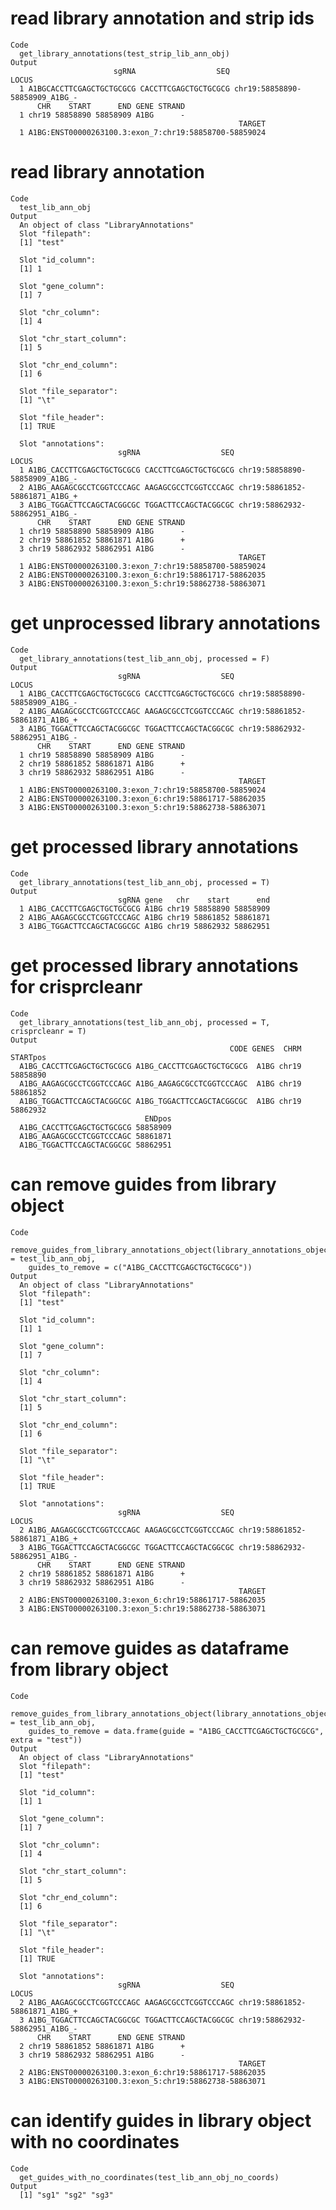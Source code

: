 # read library annotation and strip ids

    Code
      get_library_annotations(test_strip_lib_ann_obj)
    Output
                           sgRNA                  SEQ                          LOCUS
      1 A1BGCACCTTCGAGCTGCTGCGCG CACCTTCGAGCTGCTGCGCG chr19:58858890-58858909_A1BG_-
          CHR    START      END GENE STRAND
      1 chr19 58858890 58858909 A1BG      -
                                                       TARGET
      1 A1BG:ENST00000263100.3:exon_7:chr19:58858700-58859024

# read library annotation

    Code
      test_lib_ann_obj
    Output
      An object of class "LibraryAnnotations"
      Slot "filepath":
      [1] "test"
      
      Slot "id_column":
      [1] 1
      
      Slot "gene_column":
      [1] 7
      
      Slot "chr_column":
      [1] 4
      
      Slot "chr_start_column":
      [1] 5
      
      Slot "chr_end_column":
      [1] 6
      
      Slot "file_separator":
      [1] "\t"
      
      Slot "file_header":
      [1] TRUE
      
      Slot "annotations":
                            sgRNA                  SEQ                          LOCUS
      1 A1BG_CACCTTCGAGCTGCTGCGCG CACCTTCGAGCTGCTGCGCG chr19:58858890-58858909_A1BG_-
      2 A1BG_AAGAGCGCCTCGGTCCCAGC AAGAGCGCCTCGGTCCCAGC chr19:58861852-58861871_A1BG_+
      3 A1BG_TGGACTTCCAGCTACGGCGC TGGACTTCCAGCTACGGCGC chr19:58862932-58862951_A1BG_-
          CHR    START      END GENE STRAND
      1 chr19 58858890 58858909 A1BG      -
      2 chr19 58861852 58861871 A1BG      +
      3 chr19 58862932 58862951 A1BG      -
                                                       TARGET
      1 A1BG:ENST00000263100.3:exon_7:chr19:58858700-58859024
      2 A1BG:ENST00000263100.3:exon_6:chr19:58861717-58862035
      3 A1BG:ENST00000263100.3:exon_5:chr19:58862738-58863071
      

# get unprocessed library annotations

    Code
      get_library_annotations(test_lib_ann_obj, processed = F)
    Output
                            sgRNA                  SEQ                          LOCUS
      1 A1BG_CACCTTCGAGCTGCTGCGCG CACCTTCGAGCTGCTGCGCG chr19:58858890-58858909_A1BG_-
      2 A1BG_AAGAGCGCCTCGGTCCCAGC AAGAGCGCCTCGGTCCCAGC chr19:58861852-58861871_A1BG_+
      3 A1BG_TGGACTTCCAGCTACGGCGC TGGACTTCCAGCTACGGCGC chr19:58862932-58862951_A1BG_-
          CHR    START      END GENE STRAND
      1 chr19 58858890 58858909 A1BG      -
      2 chr19 58861852 58861871 A1BG      +
      3 chr19 58862932 58862951 A1BG      -
                                                       TARGET
      1 A1BG:ENST00000263100.3:exon_7:chr19:58858700-58859024
      2 A1BG:ENST00000263100.3:exon_6:chr19:58861717-58862035
      3 A1BG:ENST00000263100.3:exon_5:chr19:58862738-58863071

# get processed library annotations

    Code
      get_library_annotations(test_lib_ann_obj, processed = T)
    Output
                            sgRNA gene   chr    start      end
      1 A1BG_CACCTTCGAGCTGCTGCGCG A1BG chr19 58858890 58858909
      2 A1BG_AAGAGCGCCTCGGTCCCAGC A1BG chr19 58861852 58861871
      3 A1BG_TGGACTTCCAGCTACGGCGC A1BG chr19 58862932 58862951

# get processed library annotations for crisprcleanr

    Code
      get_library_annotations(test_lib_ann_obj, processed = T, crisprcleanr = T)
    Output
                                                     CODE GENES  CHRM STARTpos
      A1BG_CACCTTCGAGCTGCTGCGCG A1BG_CACCTTCGAGCTGCTGCGCG  A1BG chr19 58858890
      A1BG_AAGAGCGCCTCGGTCCCAGC A1BG_AAGAGCGCCTCGGTCCCAGC  A1BG chr19 58861852
      A1BG_TGGACTTCCAGCTACGGCGC A1BG_TGGACTTCCAGCTACGGCGC  A1BG chr19 58862932
                                  ENDpos
      A1BG_CACCTTCGAGCTGCTGCGCG 58858909
      A1BG_AAGAGCGCCTCGGTCCCAGC 58861871
      A1BG_TGGACTTCCAGCTACGGCGC 58862951

# can remove guides from library object

    Code
      remove_guides_from_library_annotations_object(library_annotations_object = test_lib_ann_obj,
        guides_to_remove = c("A1BG_CACCTTCGAGCTGCTGCGCG"))
    Output
      An object of class "LibraryAnnotations"
      Slot "filepath":
      [1] "test"
      
      Slot "id_column":
      [1] 1
      
      Slot "gene_column":
      [1] 7
      
      Slot "chr_column":
      [1] 4
      
      Slot "chr_start_column":
      [1] 5
      
      Slot "chr_end_column":
      [1] 6
      
      Slot "file_separator":
      [1] "\t"
      
      Slot "file_header":
      [1] TRUE
      
      Slot "annotations":
                            sgRNA                  SEQ                          LOCUS
      2 A1BG_AAGAGCGCCTCGGTCCCAGC AAGAGCGCCTCGGTCCCAGC chr19:58861852-58861871_A1BG_+
      3 A1BG_TGGACTTCCAGCTACGGCGC TGGACTTCCAGCTACGGCGC chr19:58862932-58862951_A1BG_-
          CHR    START      END GENE STRAND
      2 chr19 58861852 58861871 A1BG      +
      3 chr19 58862932 58862951 A1BG      -
                                                       TARGET
      2 A1BG:ENST00000263100.3:exon_6:chr19:58861717-58862035
      3 A1BG:ENST00000263100.3:exon_5:chr19:58862738-58863071
      

# can remove guides as dataframe from library object

    Code
      remove_guides_from_library_annotations_object(library_annotations_object = test_lib_ann_obj,
        guides_to_remove = data.frame(guide = "A1BG_CACCTTCGAGCTGCTGCGCG", extra = "test"))
    Output
      An object of class "LibraryAnnotations"
      Slot "filepath":
      [1] "test"
      
      Slot "id_column":
      [1] 1
      
      Slot "gene_column":
      [1] 7
      
      Slot "chr_column":
      [1] 4
      
      Slot "chr_start_column":
      [1] 5
      
      Slot "chr_end_column":
      [1] 6
      
      Slot "file_separator":
      [1] "\t"
      
      Slot "file_header":
      [1] TRUE
      
      Slot "annotations":
                            sgRNA                  SEQ                          LOCUS
      2 A1BG_AAGAGCGCCTCGGTCCCAGC AAGAGCGCCTCGGTCCCAGC chr19:58861852-58861871_A1BG_+
      3 A1BG_TGGACTTCCAGCTACGGCGC TGGACTTCCAGCTACGGCGC chr19:58862932-58862951_A1BG_-
          CHR    START      END GENE STRAND
      2 chr19 58861852 58861871 A1BG      +
      3 chr19 58862932 58862951 A1BG      -
                                                       TARGET
      2 A1BG:ENST00000263100.3:exon_6:chr19:58861717-58862035
      3 A1BG:ENST00000263100.3:exon_5:chr19:58862738-58863071
      

# can identify guides in library object with no coordinates

    Code
      get_guides_with_no_coordinates(test_lib_ann_obj_no_coords)
    Output
      [1] "sg1" "sg2" "sg3"

